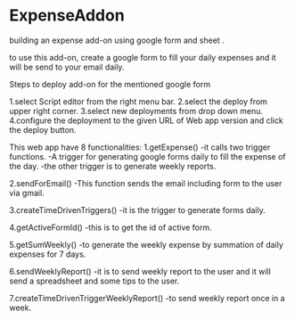 # ExpenseAddon
building an expense add-on using google form and sheet .


to use this add-on, create a google form to fill your daily expenses and it will be send to your email daily.

Steps to deploy add-on for the mentioned google form

1.select Script editor from the right menu bar.
2.select the deploy from upper right corner.
3.select new deployments from drop down menu.
4.configure the deployment to the given URL of Web app version and click the deploy button.


This web app have 8 functionalities:
1.getExpense()
-it calls two trigger functions.
-A trigger for generating google forms daily to fill the expense of the day.
-the other trigger is to generate weekly reports.

2.sendForEmail()
-This function sends the email including form to the user via gmail.

3.createTimeDrivenTriggers()
-it is the trigger to generate forms daily.

4.getActiveFormId()
-this is to get the id of active form.

5.getSumWeekly()
-to generate the weekly expense by summation of daily expenses for 7 days.

6.sendWeeklyReport()
-it is to send weekly report to the user and it will send a spreadsheet and some tips to the user.

7.createTimeDrivenTriggerWeeklyReport()
-to send weekly report once in a week.











